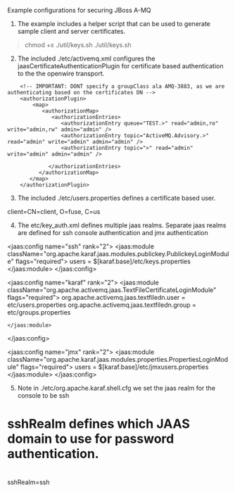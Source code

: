 Example configurations for securing JBoss A-MQ

1) The example includes a helper script that can be used to generate sample client and server certificates.

>chmod +x ./util/keys.sh
>./util/keys.sh

2) The included ./etc/activemq.xml configures the jaasCertificateAuthenticationPlugin for certificate based
authentication to the the openwire transport. 

<plugins>
	    <jaasCertificateAuthenticationPlugin configuration="karaf" />
        
		<!-- IMPORTANT: DONT specify a groupClass ala AMQ-3883, as we are authenticating based on the certificates DN -->
        <authorizationPlugin>
            <map>
               <authorizationMap>
                  <authorizationEntries>
					 <authorizationEntry queue="TEST.>" read="admin,ro" write="admin,rw" admin="admin" />
                     <authorizationEntry topic="ActiveMQ.Advisory.>" read="admin" write="admin" admin="admin" />
					 <authorizationEntry topic=">" read="admin" write="admin" admin="admin" /> 
					
                 </authorizationEntries>
              </authorizationMap>
           </map>
        </authorizationPlugin>

 </plugins>

<sslContext>
        <sslContext keyStore="${karaf.base}/etc/broker.ks"
          keyStorePassword="brokerpass" keyStoreKeyPassword="brokerpass" trustStore="${karaf.base}/etc/broker.ts"
          trustStorePassword="brokertrustpass"/>
</sslContext>

  <transportConnectors>
        <transportConnector name="openwire" uri="ssl://0.0.0.0:61616?keepAlive=true&amp;transport.needClientAuth=true"/>
        
 </transportConnectors>

3) The included ./etc/users.properties defines a certificate based user.

client=CN=client, O=fuse, C=us

4) The etc/key_auth.xml defines multiple jaas realms. Separate jaas realms are defined for ssh console authentication and jmx authentication

<!-- Use pulic key auth for ssh -->
<jaas:config name="ssh" rank="2">
    <jaas:module className="org.apache.karaf.jaas.modules.publickey.PublickeyLoginModule"
                 flags="required">
        users = $[karaf.base]/etc/keys.properties
    </jaas:module>
</jaas:config>

<!-- Use certificate authentication for ssl transport -->
<jaas:config name="karaf" rank="2">
    <jaas:module className="org.apache.activemq.jaas.TextFileCertificateLoginModule"
                 flags="required">
        org.apache.activemq.jaas.textfiledn.user = etc/users.properties
		org.apache.activemq.jaas.textfiledn.group = etc/groups.properties

    </jaas:module>
</jaas:config>

<!-- Setup a separate jaas realm for jmx. We will use username/pwd with mutual auth over ssl -->
<jaas:config name="jmx" rank="2">
    <jaas:module className="org.apache.karaf.jaas.modules.properties.PropertiesLoginModule" flags="required">
         users = $[karaf.base]/etc/jmxusers.properties
    </jaas:module>
</jaas:config>

5) Note in ./etc/org.apache.karaf.shell.cfg we set the jaas realm for the console to be ssh

#
# sshRealm defines which JAAS domain to use for password authentication.
#
sshRealm=ssh






